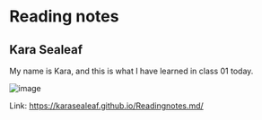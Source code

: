 # Reading notes

## Kara Sealeaf
My name is Kara, and this is what I have learned in class 01 today.


![image](https://github.com/karasealeaf/Readingnotes.md/assets/144675038/c8ea3bf7-7e9b-445d-9926-bee77c61a5b0)


Link: https://karasealeaf.github.io/Readingnotes.md/


